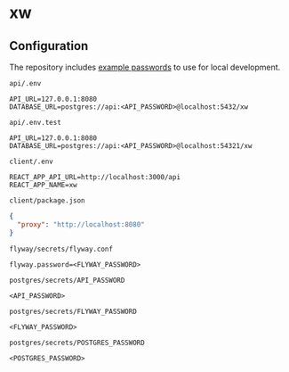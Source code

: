 # xw

## Configuration

The repository includes [example passwords](https://passwordsgenerator.net/) to use for local development.

`api/.env`
```
API_URL=127.0.0.1:8080
DATABASE_URL=postgres://api:<API_PASSWORD>@localhost:5432/xw
```

`api/.env.test`
```
API_URL=127.0.0.1:8080
DATABASE_URL=postgres://api:<API_PASSWORD>@localhost:54321/xw
```

`client/.env`
```
REACT_APP_API_URL=http://localhost:3000/api
REACT_APP_NAME=xw
```

`client/package.json`
```json
{
  "proxy": "http://localhost:8080"
}
```

`flyway/secrets/flyway.conf`

```
flyway.password=<FLYWAY_PASSWORD>
```

`postgres/secrets/API_PASSWORD`

```
<API_PASSWORD>
```
`postgres/secrets/FLYWAY_PASSWORD`

```
<FLYWAY_PASSWORD>
```

`postgres/secrets/POSTGRES_PASSWORD`

```
<POSTGRES_PASSWORD>
```
